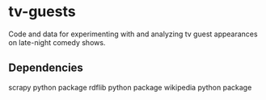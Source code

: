 tv-guests
=========

Code and data for experimenting with and analyzing tv guest appearances on late-night comedy shows.

Dependencies
------------
scrapy python package
rdflib python package
wikipedia python package

